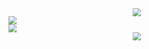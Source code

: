 
<div align="center"> <img src="https://metrics.lecoq.io/Alanyaeer?template=classic&config.timezone=Asia%2FShanghai"> </div> 
<div height="137px">  <img src="https://github-readme-stats.vercel.app/api/top-langs/?username=Alanyaeer&hide_title=true&hide_border=true&layout=compact&langs_count=6&text_color=000&icon_color=fff&bg_color=0,52fa5a,4dfcff,c64dff&theme=graywhite" />  
</div>  
<div height="137px">  <img src="https://github-readme-stats.vercel.app/api?username=Alanyaeer&hide_title=true&hide_border=true&show_icons=trueline_height=21&text_color=000&icon_color=000&bg_color=0,ea6161,ffc64d,fffc4d,52fa5a&theme=graywhite" />  
</div>    
<div align="center"> <img src="https://github-readme-activity-graph.vercel.app/graph?username=Alanyaeer&theme=dracula"> </div>
